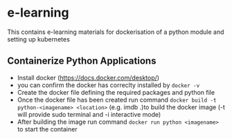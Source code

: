 # e-learning
This contains e-learning materials for dockerisation of a python module and setting up kubernetes

## Containerize Python Applications
 - Install docker (https://docs.docker.com/desktop/)
 - you can confirm the docker has correclty installed by `docker -v` 
 - Create the docker file defining the required packages and python file
 - Once the docker file has been created run command `docker build -t python-<imagename> <location>`
  (e.g. imdb .)to build the docker image (-t will provide sudo terminal and -i interactive mode)
 - After building the image run command `docker run python <imagename>` to start the container
